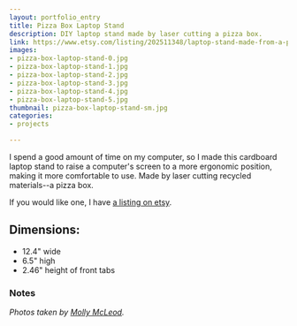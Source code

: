 ```yaml
---
layout: portfolio_entry
title: Pizza Box Laptop Stand
description: DIY laptop stand made by laser cutting a pizza box.
link: https://www.etsy.com/listing/202511348/laptop-stand-made-from-a-pizza-box
images:
- pizza-box-laptop-stand-0.jpg
- pizza-box-laptop-stand-1.jpg
- pizza-box-laptop-stand-2.jpg
- pizza-box-laptop-stand-3.jpg
- pizza-box-laptop-stand-4.jpg
- pizza-box-laptop-stand-5.jpg
thumbnail: pizza-box-laptop-stand-sm.jpg
categories:
- projects

---
```


I spend a good amount of time on my computer, so I made this cardboard laptop stand to raise a computer's screen to a more ergonomic position, making it more comfortable to use. Made by laser cutting recycled materials--a pizza box.

If you would like one, I have [a listing on etsy](https://www.etsy.com/listing/202511348/laptop-stand-made-from-a-pizza-box).

## Dimensions:
 * 12.4" wide
 * 6.5" high
 * 2.46" height of front tabs


### Notes
*Photos taken by [Molly McLeod](http://mollymcleod.com/).*
